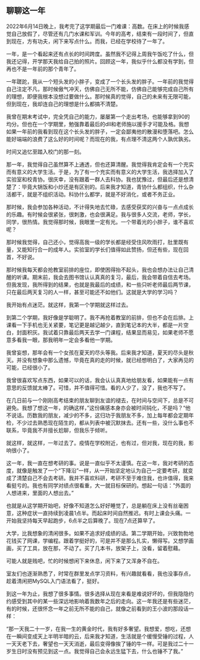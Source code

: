 ## 聊聊这一年

2022年6月14日晚上，我考完了这学期最后一门难课：高数。在床上的时候我感觉自己放假了，尽管还有几门水课和军训。今年的高考，结束有一段时间了，但直到现在，方有功夫，闲下来写点什么。而我，已经在学校待了一年了。

一年，是一个看起来还有点长的时间跨度。虽然我不记得上周我午饭吃了什么，但我还记得，开学那天我给自己拍的照片。回顾这一年，我似乎什么都没有学到，但再也不是一年前的那个青年了。

一年蹉跎，我从一个短头发的小胖子，变成了一个长头发的胖子。一年前的我觉得自己注定不凡，那时候傲气冲天，仿佛自己无所不能，仿佛自己能够完成自己所有的理想，即便我根本没想过要做什么。那时候真的觉得，自己的未来有无限可能，但到现在，我却连自己的理想是什么都搞不清楚。

我曾在期末考试中，完全凭自己的能力，屡屡第一个走出考场，也能够拿到90的均分。但也在一个学期里，勉强靠着最后的dll和老师施以援手才可能及格。我想如果一年前的我看到现在这个长头发的胖子，一定会鄙夷他的散漫和堕落吧。怎么能好端端的浪费了这么好的时间呢？而现在的我，有点理不清这两个人孰优孰劣。

时间又追忆至踏入校门的那一刻。

那一年，我觉得自己虽然算不上通透，但也还算清醒。我觉得我肯定会有一个充实而有意义的大学生活。于是，为了有一个充实而有意义的大学生活，我选择加入了实验室和校青协。很庆幸，没有跟着一群人去科协。我也犹豫过，但最后还是想清楚了：毕竟大锅饭和小炒还是有区别的。后来我才知道，青协什么都组织，什么杂活都干，就是不组织活动。科协什么都学，就是不好消化，或者不务正业。

那时候，我会参加各种活动，不计得失地去忙碌，去感受获奖的兴奋与一点点成长的乐趣。有时候会很紧张，很刺激，也会很满足。我与很多人交流，老师，学长，同学，很热情。我觉得那时候，我眼里一定有光。一个带着光的小胖子，谁不喜欢呢？

那时候我觉得，自己还小，觉得高我一级的学长都是经受住风吹雨打，肚里既有量，又能知行合一的成年人。实验室的学长们值得如此赞扬，但还有些，现在回首，不好说。

那时候我每天都会抢教室前排的座位，即使困得抬不起头，我也会想办法让自己清醒的听课。期末前，我会去图书馆认认真真的复习，最后，我会带着自信去考场。但我发现，我所得到的结果，也就是我最后的成绩，和一些只听老师最后两节课，只在最后两天复习的人一样，甚至可能还不如他们。这就是大学的学习吗？

我开始有点迷茫。就这样，我第一个学期就这样过去。

到第二个学期，我好像是学聪明了。我不再抢着教室的前排，但也不会在后排。上课看一下手机也无关紧要，笔记更是越记越少，直到笔记本的大半，都是一片空白，封面积灰。我试着只靠最后两天去学一门课程，结果显而易见，如果老师不愿意多看我一眼，那我明年一定会多看他一学期。

我曾妄想，那年会有一个女孩在夏天的尽头等我。后来我才知道，夏天的尽头是秋天。并没有想象中那么遗憾，毕竟在真的走的时候，就已经想明白了，大家再见的可能，已经很小了。

我曾很喜欢写点东西，如果可以的话，我会认认真真地给朋友看，如果能有一点有意思的反馈就太棒了。可惜，并不值得可惜。看的人少了，没了，我也不写了。

在几日前与一个刚刚高考结束的朋友聊到友谊的褪去，在时间与空间下，总是不可避免。我想了想这一年，的确这样，”这份痛感本身亦会被时间钝化，不是吗？“他不说话。历数我的朋友，减少的不多，这归功于我朋友不多，加上每年都会定期年检，不少过去熟悉现在陌生的，都从列表中被沉默抹去。还有一些，没什么事也不联系，毕竟我不并擅长尬聊，但我乐于倾听。

就这样，就这样，一年过去了。疫情在学校附近，也有过，但对我，现在的我，影响很小了。

这一年，我一直在想考研的事。说是一直似乎不太谨慎。在这一年，我对考研的态度，就像是触发了一个“下降沿”一样，从一开始坚定地认为自己一定要考研，就变成了清楚自己不会去考研。我并不喜欢科研，考研不至于难住我，也许值得，我来看挺亏的。我也有同学对绩点很看重，大一就目标保研的。想起一句话：”外面的人想进来，里面的人想出去。”

也就是从这学期开始吧，好像不知道怎么好好睡觉了，总是躺在床上没有丝毫困意，这种症状一直持续到凌晨1点半。而起床时间自然推迟。有时上课会头痛。一开始我坚持每天早起跑步，6点半之后算晚了。现在7点还算早了。

大学，比我想象的清闲很多。如果不追求好成绩的话。第二学期开始，兴致勃勃地花钱买了网课，学编程。跟着学挺好的，可是并不是那么扎实，懒得写。又想学画画，买了工具，放在那，不动了。买了几本书，放架子上，没看，留着慰藉。

可能人就是贱吧，忙的时候想闲下来休息，闲下来了又浑身不自在。

室友们也逐渐熟悉了，时常在群里发点学习资料，有兴趣就看看，我也没事存点，趁着清闲把MySQL入门语法看了，挺好。

到这一年为止，我想了很多事情。很多选择从现在来看是难说好坏的，但我隐隐约约感受到其中的某一些深远地影响着我数年之后的走向。这一年我还是有些迷茫，有的时候，还很怀念一年之前无所不能的自己，就像之前看到的王小波的那段话一样：

“那一天我二十一岁，在我一生的黄金时代，我有好多奢望。我想爱，想吃，还想在一瞬间变成天上半明半暗的云，后来我才知道，生活就是个缓慢受锤的过程，人一天天老下去，奢望也一天天消逝，最后变得像挨了锤的牛一样。可是我过二十一岁生日时没有预见到这一点。我觉得自己会永远生猛下去，什么也锤不了我。”